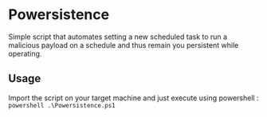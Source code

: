 # Powersistence
Simple script that automates setting a new scheduled task to run a malicious payload on a schedule and thus remain you persistent while operating.

## Usage
Import the script on your target machine and just execute using powershell :
``powershell .\Powersistence.ps1``
